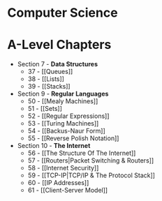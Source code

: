 # Computer Science
# A-Level Chapters
- Section 7 - **Data Structures**
	- 37 - [[Queues]]
	- 38 - [[Lists]]
	- 39 - [[Stacks]]
- Section 9 - **Regular Languages**
	- 50 - [[Mealy Machines]]
	- 51 - [[Sets]]
	- 52 - [[Regular Expressions]]
	- 53 - [[Turing Machines]]
	- 54 - [[Backus-Naur Form]]
	- 55 - [[Reverse Polish Notation]]
- Section 10 - **The Internet**
	- 56 - [[The Structure Of The Internet]]
	- 57 - [[Routers|Packet Switching & Routers]]
	- 58 - [[Internet Security]]
	- 59 - [[TCP-IP|TCP/IP & The Protocol Stack]]
	- 60 - [[IP Addresses]]
	- 61 - [[Client-Server Model]]
